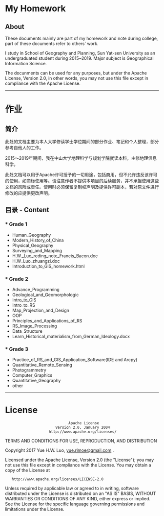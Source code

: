 # My Homework

## About

These documents mainly are part of my homework and note during college, part of these documents refer to others' work.

I study in School of Geography and Planning, Sun Yat-sen University as an undergraduated student during 2015~2019. Major subject is Geographical Information Science. 

The docunments can be used for any purposes, but under the Apache License, Version 2.0, in other words, you may not use this file except in compliance with the Apache License.

---

# 作业

## 简介

此处的文档主要为本人大学修读学士学位期间的部分作业、笔记和个人整理，部分参考自他人的工作。

2015～2019年期间，我在中山大学地理科学与规划学院就读本科，主修地理信息科学。

此处文档可以用于Apache许可授予的一切用途，包括商用，但不允许违反该许可的使用，如商标使用等。请注意作者不提供本项目的后续服务，并不承担使用这些文档的风险或责任。使用时必须保留复制权声明及提供许可副本，若对原文件进行修改的应提供更改声明。

## 目录 - Content

### * Grade 1

* Human_Geography
* Modern_History_of_China
* Physical_Geography
* Surveying_and_Mapping
* H.W._Luo_reding_note_Francis_Bacon.doc
* H.W_Luo_zhuangzi.doc
* Introduction_to_GIS_homework.html

### * Grade 2

* Advance_Programming
* Geological_and_Geomorphologic
* Intro_to_GIS
* Intro_to_RS
* Map_Projection_and_Design
* OOP
* Principles_and_Applications_of_RS
* RS_Image_Processing
* Data_Structure
* Learn_Historical_materialism_from_German_Ideology.docx

### * Grade 3

* Practice_of_RS_and_GIS_Application_Software(IDE and Arcpy)
* Quantitative_Remote_Sensing
* Photogrammetry
* Computer_Graphics
* Quantitative_Geography
* other

---

# License

                                 Apache License
                           Version 2.0, January 2004
                        http://www.apache.org/licenses/

   TERMS AND CONDITIONS FOR USE, REPRODUCTION, AND DISTRIBUTION

   Copyright 2017 Yue H.W. Luo, yue.rimoe@gmail.com .

   Licensed under the Apache License, Version 2.0 (the "License");
   you may not use this file except in compliance with the License.
   You may obtain a copy of the License at

       http://www.apache.org/licenses/LICENSE-2.0

   Unless required by applicable law or agreed to in writing, software
   distributed under the License is distributed on an "AS IS" BASIS,
   WITHOUT WARRANTIES OR CONDITIONS OF ANY KIND, either express or implied.
   See the License for the specific language governing permissions and
   limitations under the License.
